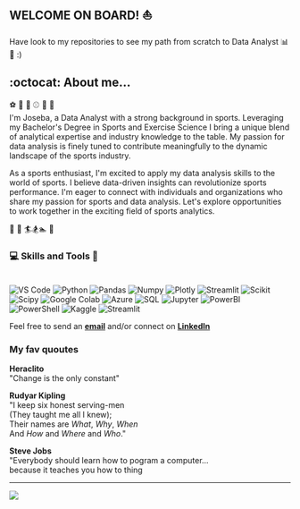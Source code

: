 ## WELCOME ON BOARD! :boat:
Have look to my repositories to see my path from scratch to Data Analyst :bar_chart: :metal: :)


## :octocat: About me... <br>

:soccer: :basketball: :football: :baseball: :rugby_football: :tennis: <br>
I'm Joseba, a Data Analyst with a strong background in sports. Leveraging my Bachelor's Degree in Sports and Exercise Science I bring a unique blend of analytical expertise and industry knowledge to the table. My passion for data analysis is finely tuned to contribute meaningfully to the dynamic landscape of the sports industry.

As a sports enthusiast, I'm excited to apply my data analysis skills to the world of sports. I believe data-driven insights can revolutionize sports performance. I'm eager to connect with individuals and organizations who share my passion for sports and data analysis. Let's explore opportunities to work together in the exciting field of sports analytics.

:bicyclist: :mountain_bicyclist: :surfer::snowboarder::swimmer: :ski:



### 💻 Skills and Tools :mag_right: <br><br>

![VS Code](https://img.shields.io/badge/Visual_Studio_Code-0078D4?style=for-the-badge&logo=visual%20studio%20code&logoColor=white)
![Python](https://img.shields.io/badge/Python-14354C?style=for-the-badge&logo=python&logoColor=white)
![Pandas](https://img.shields.io/badge/pandas-150458.svg?style=for-the-badge&logo=pandas&logoColor=white)
![Numpy](https://img.shields.io/badge/NumPy-013243.svg?style=for-the-badge&logo=NumPy&logoColor=white)
![Plotly](https://img.shields.io/badge/Plotly-3F4F75.svg?style=for-the-badge&logo=Plotly&logoColor=white)
![Streamlit](https://img.shields.io/badge/Streamlit-FF4B4B.svg?style=for-the-badge&logo=Streamlit&logoColor=white)
![Scikit](https://img.shields.io/badge/scikitlearn-F7931E.svg?style=for-the-badge&logo=scikit-learn&logoColor=white)
![Scipy](https://img.shields.io/badge/SciPy-8CAAE6.svg?style=for-the-badge&logo=SciPy&logoColor=white)
![Google Colab](https://img.shields.io/badge/Colab-F9AB00?style=for-the-badge&logo=googlecolab&color=525252)
![Azure](https://img.shields.io/badge/Azure_DevOps-0078D7?style=for-the-badge&logo=azure-devops&logoColor=white)
![SQL](https://img.shields.io/badge/MySQL-005C84?style=for-the-badge&logo=mysql&logoColor=white)
![Jupyter](https://img.shields.io/badge/Jupyter-F37626.svg?&style=for-the-badge&logo=Jupyter&logoColor=white)
![PowerBI](https://img.shields.io/badge/PowerBI-F2C811?style=for-the-badge&logo=Power%20BI&logoColor=white)
![PowerShell](https://img.shields.io/badge/powershell-5391FE?style=for-the-badge&logo=powershell&logoColor=white)
![Kaggle](https://img.shields.io/badge/Kaggle-035a7d?style=for-the-badge&logo=kaggle&logoColor=white)
![Streamlit](https://img.shields.io/badge/Streamlit-FF4B4B.svg?style=for-the-badge&logo=Streamlit&logoColor=white)


Feel free to send an **[email](jmorenoiriarte@gmail.com)** and/or connect on **[LinkedIn](https://www.linkedin.com/in/imjoseba/)**


### My fav quoutes
**Heraclito** <br>
"Change is the only constant"

**Rudyar Kipling**<br>
"I keep six honest serving-men<br>
(They taught me all I knew);<br>
Their names are *What*, *Why*, *When*<br>
And *How* and *Where* and *Who*."<br>

**Steve Jobs**<br>
"Everybody should learn how to pogram a computer...<br>
because it teaches you how to thing<br>


---
[![](https://visitcount.itsvg.in/api?id=imjoseba&icon=2&color=0)](https://visitcount.itsvg.in)
